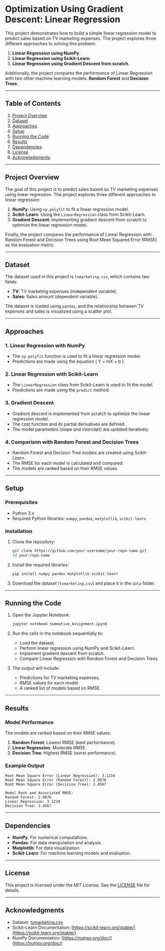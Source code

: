 # Optimization Using Gradient Descent: Linear Regression

This project demonstrates how to build a simple linear regression model to predict sales based on TV marketing expenses. The project explores three different approaches to solving this problem:

1. **Linear Regression using NumPy**.
2. **Linear Regression using Scikit-Learn**.
3. **Linear Regression using Gradient Descent from scratch**.

Additionally, the project compares the performance of Linear Regression with two other machine learning models: **Random Forest** and **Decision Trees**.

---

## Table of Contents
1. [Project Overview](#project-overview)
2. [Dataset](#dataset)
3. [Approaches](#approaches)
4. [Setup](#setup)
5. [Running the Code](#running-the-code)
6. [Results](#results)
7. [Dependencies](#dependencies)
8. [License](#license)
9. [Acknowledgments](#acknowledgments)

---

## Project Overview

The goal of this project is to predict sales based on TV marketing expenses using linear regression. The project explores three different approaches to linear regression:

1. **NumPy**: Using `np.polyfit` to fit a linear regression model.
2. **Scikit-Learn**: Using the `LinearRegression` class from Scikit-Learn.
3. **Gradient Descent**: Implementing gradient descent from scratch to optimize the linear regression model.

Finally, the project compares the performance of Linear Regression with Random Forest and Decision Trees using Root Mean Squared Error (RMSE) as the evaluation metric.

---

## Dataset

The dataset used in this project is `tvmarketing.csv`, which contains two fields:

- **TV**: TV marketing expenses (independent variable).
- **Sales**: Sales amount (dependent variable).

The dataset is loaded using `pandas`, and the relationship between TV expenses and sales is visualized using a scatter plot.

---

## Approaches

### 1. Linear Regression with NumPy
- The `np.polyfit` function is used to fit a linear regression model.
- Predictions are made using the equation \( Y = mX + b \).

### 2. Linear Regression with Scikit-Learn
- The `LinearRegression` class from Scikit-Learn is used to fit the model.
- Predictions are made using the `predict` method.

### 3. Gradient Descent
- Gradient descent is implemented from scratch to optimize the linear regression model.
- The cost function and its partial derivatives are defined.
- The model parameters (slope and intercept) are updated iteratively.

### 4. Comparison with Random Forest and Decision Trees
- Random Forest and Decision Tree models are created using Scikit-Learn.
- The RMSE for each model is calculated and compared.
- The models are ranked based on their RMSE values.

---

## Setup

### Prerequisites
- Python 3.x
- Required Python libraries: `numpy`, `pandas`, `matplotlib`, `scikit-learn`

### Installation
1. Clone the repository:
   ```bash
   git clone https://github.com/your-username/your-repo-name.git
   cd your-repo-name
   ```

2. Install the required libraries:
   ```bash
   pip install numpy pandas matplotlib scikit-learn
   ```

3. Download the dataset (`tvmarketing.csv`) and place it in the `data` folder.

---

## Running the Code

1. Open the Jupyter Notebook:
   ```bash
   jupyter notebook Summative_Assignment.ipynb
   ```

2. Run the cells in the notebook sequentially to:
   - Load the dataset.
   - Perform linear regression using NumPy and Scikit-Learn.
   - Implement gradient descent from scratch.
   - Compare Linear Regression with Random Forest and Decision Trees.

3. The output will include:
   - Predictions for TV marketing expenses.
   - RMSE values for each model.
   - A ranked list of models based on RMSE.

---

## Results

### Model Performance
The models are ranked based on their RMSE values:

1. **Random Forest**: Lowest RMSE (best performance).
2. **Linear Regression**: Moderate RMSE.
3. **Decision Tree**: Highest RMSE (worst performance).

### Example Output
```
Root Mean Square Error (Linear Regression): 3.1234
Root Mean Square Error (Random Forest): 2.9876
Root Mean Square Error (Decision Tree): 3.4567

Model Rank and Associated RMSE:
Random Forest: 2.9876
Linear Regression: 3.1234
Decision Tree: 3.4567
```

---

## Dependencies

- **NumPy**: For numerical computations.
- **Pandas**: For data manipulation and analysis.
- **Matplotlib**: For data visualization.
- **Scikit-Learn**: For machine learning models and evaluation.

---

## License

This project is licensed under the MIT License. See the [LICENSE](LICENSE) file for details.

---

## Acknowledgments

- Dataset: [tvmarketing.csv](data/tvmarketing.csv)
- Scikit-Learn Documentation: [https://scikit-learn.org/stable/](https://scikit-learn.org/stable/)
- NumPy Documentation: [https://numpy.org/doc/](https://numpy.org/doc/)
